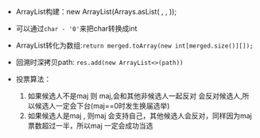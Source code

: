 + ArrayList构建：new ArrayList<Integer>(Arrays.asList( , , ));
+ 可以通过`char - '0'`来把char转换成int
+ ArrayList转化为数组:`return merged.toArray(new int[merged.size()][]);`
+ 回溯时深拷贝path: `res.add(new ArrayList<>(path))`

+ 投票算法：
  1. 如果候选人不是maj 则 maj,会和其他非候选人一起反对 会反对候选人,所以候选人一定会下台(maj==0时发生换届选举)
  2. 如果候选人是maj , 则maj 会支持自己，其他候选人会反对，同样因为maj 票数超过一半，所以maj 一定会成功当选